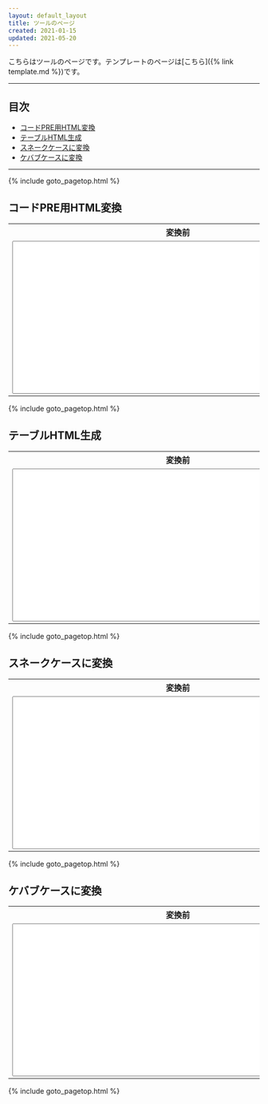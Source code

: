 ```yaml
---
layout: default_layout
title: ツールのページ
created: 2021-01-15
updated: 2021-05-20
---
```

こちらはツールのページです。テンプレートのページは[こちら]({% link template.md %})です。

- - -
## <a name="index">目次</a>

- [コードPRE用HTML変換](#code-box)
- [テーブルHTML生成](#table-html)
- [スネークケースに変換](#snake-case)
- [ケバブケースに変換](#kebab-case)

- - -

{% include goto_pagetop.html %}

## <a name="code-box">コードPRE用HTML変換</a>

<table>
    <tr>
        <th>変換前</th>
        <th></th>
        <th>変換後</th>
    </tr>
    <tr>
        <td>
            <textarea id="CodeBoxConvertBefore" rows="20" cols="80"></textarea>
        </td>
        <td>
            <table style="border: 0px;">
                <tr><td style="border: 0px;"><input type="button" id="CodeBoxConvertBtn" value="変換 -&gt;"></td></tr>
                <tr><td style="border: 0px;"><input type="button" id="CodeBoxClearBtn" value="クリア"></td></tr>
            </table>
        </td>
        <td>
            <textarea id="CodeBoxConvertAfter" rows="20" cols="80"></textarea>
        </td>
    </tr>
</table>

{% include goto_pagetop.html %}

## <a name="table-html">テーブルHTML生成</a>

<table>
    <tr>
        <th>変換前</th>
        <th></th>
        <th>変換後</th>
    </tr>
    <tr>
        <td>
            <textarea id="TableHtmlConvertBefore" rows="20" cols="80"></textarea>
        </td>
        <td>
            <table style="border: 0px;">
                <tr><td style="border: 0px;"><input type="button" id="TableHtmlConvertBtn" value="変換 -&gt;"></td></tr>
                <tr><td style="border: 0px;"><input type="button" id="TableHtmlClearBtn" value="クリア"></td></tr>
            </table>
        </td>
        <td>
            <textarea id="TableHtmlConvertAfter" rows="20" cols="80"></textarea>
        </td>
    </tr>
</table>

{% include goto_pagetop.html %}

## <a name="snake-case">スネークケースに変換</a>

<table>
    <tr>
        <th>変換前</th>
        <th></th>
        <th>変換後</th>
    </tr>
    <tr>
        <td>
            <textarea id="SnakeCaseConvertBefore" rows="20" cols="80"></textarea>
        </td>
        <td>
            <table style="border: 0px;">
                <tr><td style="border: 0px;"><input type="button" id="SnakeCaseConvertBtn" value="変換 -&gt;"></td></tr>
                <tr><td style="border: 0px;"><input type="button" id="SnakeCaseClearBtn" value="クリア"></td></tr>
            </table>
        </td>
        <td>
            <textarea id="SnakeCaseConvertAfter" rows="20" cols="80"></textarea>
        </td>
    </tr>
</table>

{% include goto_pagetop.html %}

## <a name="kebab-case">ケバブケースに変換</a>

<table>
    <tr>
        <th>変換前</th>
        <th></th>
        <th>変換後</th>
    </tr>
    <tr>
        <td>
            <textarea id="KebabCaseConvertBefore" rows="20" cols="80"></textarea>
        </td>
        <td>
            <table style="border: 0px;">
                <tr><td style="border: 0px;"><input type="button" id="KebabCaseConvertBtn" value="変換 -&gt;"></td></tr>
                <tr><td style="border: 0px;"><input type="button" id="KebabCaseClearBtn" value="クリア"></td></tr>
            </table>
        </td>
        <td>
            <textarea id="KebabCaseConvertAfter" rows="20" cols="80"></textarea>
        </td>
    </tr>
</table>

{% include goto_pagetop.html %}

<script>
document.getElementById('CodeBoxConvertBtn').addEventListener('click', () => {
    let before = document.getElementById('CodeBoxConvertBefore');
    let after = document.getElementById('CodeBoxConvertAfter');
    after.value = before.value.replace(/&/g, '&amp;')
                              .replace(/\</g, '&lt;')
                              .replace(/\>/g, '&gt;');
}, false);

document.getElementById('CodeBoxClearBtn').addEventListener('click', () => {
    let after = document.getElementById('CodeBoxConvertAfter');
    after.value = '';
}, false);


document.getElementById('TableHtmlConvertBtn').addEventListener('click', () => {
    let before = document.getElementById('TableHtmlConvertBefore');
    let after = document.getElementById('TableHtmlConvertAfter');
    let lines = before.value.split(/\r?\n/);
    after.value = '';
    after.value += '<table class="normal">\n';
    for (let i = 0; i < lines.length; i++) {
        after.value += '\t<tr>\n';
        let columns = lines[i].split(/\t/);
        columns.forEach(col => {
            if (i == 0) {
                after.value += '\t\t<th markdown="span">' + col + '</th>\n';
            } else {
                after.value += '\t\t<td markdown="span">' + col + '</td>\n';
            }
        });
        after.value += '\t</tr>\n';
    }
    after.value += '</table>';
}, false);

document.getElementById('TableHtmlClearBtn').addEventListener('click', () => {
    let after = document.getElementById('TableHtmlConvertAfter');
    after.value = ''
}, false);

document.getElementById('SnakeCaseConvertBtn').addEventListener('click', () => {
    let before = document.getElementById('SnakeCaseConvertBefore');
    let after = document.getElementById('SnakeCaseConvertAfter');
    let lines = before.value.split(/\r?\n/);
    after.value = '';
    for (let i = 0; i < lines.length; i++) {
        after.value += lines[i].toLowerCase().replace(/[\s_-]+/g, '_')
                                             .replace(/'/, '');
        after.value += '\n';
    }
}, false);

document.getElementById('SnakeCaseClearBtn').addEventListener('click', () => {
    let after = document.getElementById('SnakeCaseConvertAfter');
    after.value = '';
}, false);

document.getElementById('KebabCaseConvertBtn').addEventListener('click', () => {
    let before = document.getElementById('KebabCaseConvertBefore');
    let after = document.getElementById('KebabCaseConvertAfter');
    let lines = before.value.split(/\r?\n/);
    after.value = '';
    for (let i = 0; i < lines.length; i++) {
        after.value += lines[i].toLowerCase().replace(/[\s_-]+/g, '-')
                                             .replace(/'/, '');
        after.value += '\n';
    }
}, false);

document.getElementById('KebabCaseClearBtn').addEventListener('click', () => {
    let after = document.getElementById('KebabCaseConvertAfter');
    after.value = '';
}, false);

</script>
